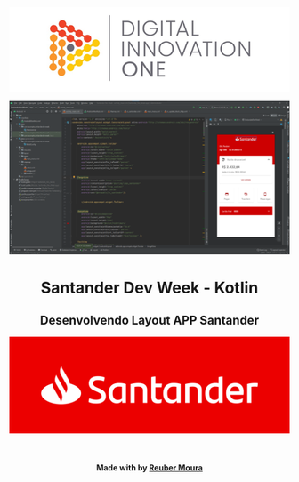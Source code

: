 <p align="center">
  <img src="./assets/banner.png" alt="DIO" tittle="Digital Innovation One">
</p>


<p align="center">
  <img src="./assets/androidstudio.png" alt="Android Studio" tittle="Imagem Ambiente Desenvolvimento">
</p>


<h1 align="center">Santander Dev Week - Kotlin</h1>
<h2 align="center">Desenvolvendo Layout APP Santander</h2>

<p align="center">
    <img src="./assets/santander.png" alt="santander" tittle="Santader">
</p>

<br><h4 align=center>Made with by <a target="_blank" href="optionsistemas@yahoo.com.br" >Reuber Moura</a></h4>
